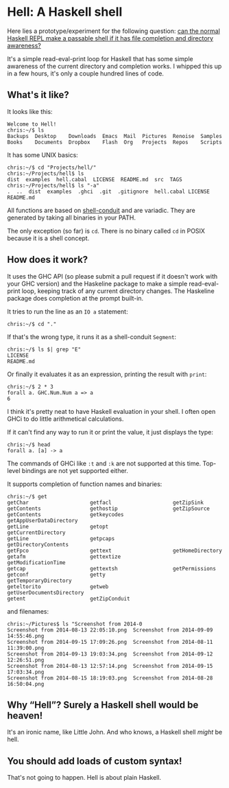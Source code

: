 # Hell: A Haskell shell

Here lies a prototype/experiment for the following question:
[can the normal Haskell REPL make a passable shell if it has file
completion and directory
awareness?](http://www.reddit.com/r/haskell/comments/1qzhce/using_haskell_to_write_deceptively_powerful/cdidvav?context=3)

It's a simple read-eval-print loop for Haskell that has some simple
awareness of the current directory and completion works. I whipped
this up in a few hours, it's only a couple hundred lines of code.

## What's it like?

It looks like this:

    Welcome to Hell!
    chris:~/$ ls
    Backups  Desktop    Downloads  Emacs  Mail  Pictures  Renoise  Samples
    Books	 Documents  Dropbox    Flash  Org   Projects  Repos    Scripts

It has some UNIX basics:

    chris:~/$ cd "Projects/hell/"
    chris:~/Projects/hell$ ls
    dist  examples	hell.cabal  LICENSE  README.md	src  TAGS
    chris:~/Projects/hell$ ls "-a"
    .  ..  dist  examples  .ghci  .git  .gitignore	hell.cabal LICENSE  README.md

All functions are based on
[shell-conduit](https://github.com/chrisdone/shell-conduit) and are
variadic. They are generated by taking all binaries in your PATH.

The only exception (so far) is `cd`. There is no binary called `cd` in
POSIX because it is a shell concept.

## How does it work?

It uses the GHC API (so please submit a pull request if it doesn't
work with your GHC version) and the Haskeline package to make a simple
read-eval-print loop, keeping track of any current directory
changes. The Haskeline package does completion at the prompt built-in.

It tries to run the line as an `IO a` statement:

    chris:~/$ cd "."

If that's the wrong
type, it runs it as a shell-conduit `Segment`:

    chris:~/$ ls $| grep "E"
    LICENSE
    README.md

Or finally it evaluates
it as an expression, printing the result with `print`:

    chris:~/$ 2 * 3
    forall a. GHC.Num.Num a => a
    6

I think it's pretty neat to have Haskell evaluation in your shell. I
often open GHCi to do little arithmetical calculations.

If it can't find any way to run it or print the value, it just
displays the type:

    chris:~/$ head
    forall a. [a] -> a

The commands of GHCi like `:t` and `:k` are not supported at this
time. Top-level bindings are not yet supported either.

It supports completion of function names and binaries:

    chris:~/$ get
    getChar                    getfacl                    getZipSink
    getContents                gethostip                  getZipSource
    getContents                getkeycodes                getAppUserDataDirectory
    getLine                    getopt                     getCurrentDirectory
    getLine                    getpcaps                   getDirectoryContents
    getFpco                    gettext                    getHomeDirectory
    getafm                     gettextize                 getModificationTime
    getcap                     gettextsh                  getPermissions
    getconf                    getty                      getTemporaryDirectory
    geteltorito                getweb                     getUserDocumentsDirectory
    getent                     getZipConduit

and filenames:

    chris:~/Pictures$ ls "Screenshot from 2014-0
    Screenshot from 2014-08-13 22:05:10.png  Screenshot from 2014-09-09 14:55:46.png
    Screenshot from 2014-09-15 17:09:26.png  Screenshot from 2014-08-11 11:39:00.png
    Screenshot from 2014-09-13 19:03:34.png  Screenshot from 2014-09-12 12:26:51.png
    Screenshot from 2014-08-13 12:57:14.png  Screenshot from 2014-09-15 17:03:34.png
    Screenshot from 2014-08-15 18:19:03.png  Screenshot from 2014-08-28 16:50:04.png

## Why “Hell”? Surely a Haskell shell would be heaven!

It's an ironic name, like Little John. And who knows, a Haskell shell
_might_ be hell.

## You should add loads of custom syntax!

That's not going to happen. Hell is about plain Haskell.
